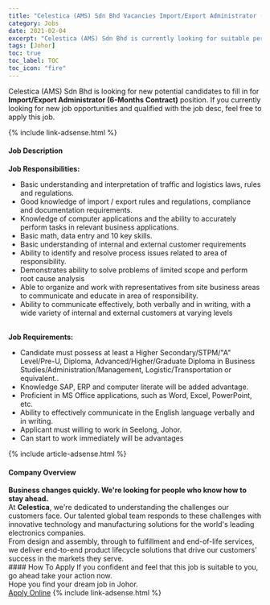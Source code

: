 ```yaml
---
title: "Celestica (AMS) Sdn Bhd Vacancies Import/Export Administrator (6-Months Contract)" 
category: Jobs 
date: 2021-02-04 
excerpt: "Celestica (AMS) Sdn Bhd is currently looking for suitable person to fill in the Import/Export Administrator (6-Months Contract) which positioned at Johor" 
tags: [Johor] 
toc: true 
toc_label: TOC 
toc_icon: "fire" 
--- 
```


<p>Celestica (AMS) Sdn Bhd is looking for new potential candidates to fill in for <b>Import/Export Administrator (6-Months Contract)</b> position. If you currently looking for new job opportunities and qualified with the job desc, feel free to apply this job.
</p>{% include link-adsense.html %} 
<div><div><h4>Job Description</h4></div><div><div><span><div><div><strong>Job Responsibilities:</strong><ul><li>Basic understanding and interpretation of traffic and logistics laws, rules and regulations.</li><li>Good knowledge of import / export rules and regulations, compliance and documentation requirements.</li><li>Knowledge of computer applications and the ability to accurately perform tasks in relevant business applications.</li><li>Basic math, data entry and 10 key skills.</li><li>Basic understanding of internal and external customer requirements</li><li>Ability to identify and resolve process issues related to area of responsibility.</li><li>Demonstrates ability to solve problems of limited scope and perform root cause analysis</li><li>Able to organize and work with representatives from site business areas to communicate and educate in area of responsibility.</li><li>Ability to communicate effectively, both verbally and in writing, with a wide variety of internal and external customers at varying levels</li></ul><div><br><strong>Job Requirements:</strong></div><ul><li>Candidate must possess at least a Higher Secondary/STPM/"A" Level/Pre-U, Diploma, Advanced/Higher/Graduate Diploma&#160;in Business Studies/Administration/Management, Logistic/Transportation or equivalent..</li><li>Knowledge SAP, ERP and computer literate will be added advantage.&#160;</li><li>Proficient in MS Office applications, such as Word, Excel, PowerPoint, etc.</li><li>Ability to effectively communicate in the English language verbally and in writing.</li><li>Applicant must willing to work in Seelong, Johor.&#160;</li><li>Can start to work immediately will be advantages</li></ul></div></div></span></div></div></div> 
{% include article-adsense.html %} 
<div><div><h4>Company Overview</h4></div><div><div><span><div><div>
<strong>Business changes quickly. We're looking for people who know how to stay ahead.</strong></div>
<div>
	At <strong>Celestica</strong>, we're dedicated to understanding the challenges our customers face. Our talented global team responds to these challenges with innovative technology and manufacturing solutions for the world's leading electronics companies.</div>
<div>
	From design and assembly, through to fulfillment and end-of-life services, we deliver end-to-end product lifecycle solutions that drive our customers' success in the markets they serve.</div></div></span></div></div></div> 
#### How To Apply 
If you confident and feel that this job is suitable to you, go ahead take your action now. <br/> 
Hope you find your dream job in Johor. <br/> 
<a href="https://www.jobstreet.com.my/en/job/import-export-administrator-6-months-contract-4476562?jobId=jobstreet-my-job-4476562&sectionRank=5&token=0~17e2df15-bb13-4007-8194-2ce7ba02fe68&fr=SRP%20View%20In%20New%20Ta" class="btn btn--info" target="_blank" rel="nofollow noopenner">Apply Online</a> 
{% include link-adsense.html %} 